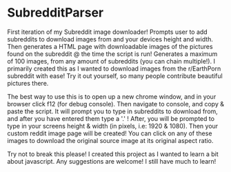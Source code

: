 # SubredditParser
First iteration of my Subreddit image downloader!
Prompts user to add subreddits to download images from and your devices height and width. Then generates a HTML page with downloadable images of the pictures found on the subreddit @ the time the script is run! Generates a maximum of 100 images, from any amount of subreddits (you can chain multiple!). I primarily created this as I wanted to download images from the r/EarthPorn subreddit with ease! Try it out yourself, so many people contribute beautiful pictures there.

The best way to use this is to open up a new chrome window, and in your browser click f12 (for debug console). Then navigate to console, and copy & paste the script. It will prompt you to type in subreddits to download from, and after you have entered them type a '.' !
After, you will be prompted to type in your screens height & width (in pixels, i.e: 1920 & 1080). Then your custom reddit image page will be created! You can click on any of these images to download the original source image at its original aspect ratio. 

Try not to break this please! I created this project as I wanted to learn a bit about javascript. Any suggestions are welcome! I still have much to learn!
